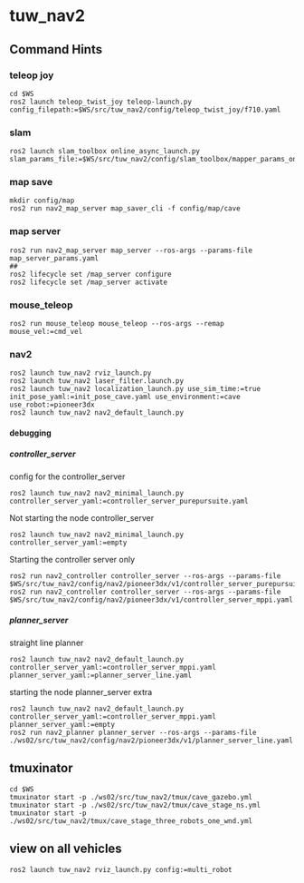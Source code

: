 # tuw_nav2 

## Command Hints

### teleop joy 
```
cd $WS
ros2 launch teleop_twist_joy teleop-launch.py  config_filepath:=$WS/src/tuw_nav2/config/teleop_twist_joy/f710.yaml
```

### slam
```
ros2 launch slam_toolbox online_async_launch.py slam_params_file:=$WS/src/tuw_nav2/config/slam_toolbox/mapper_params_online_async.yaml
```

### map save 
```
mkdir config/map
ros2 run nav2_map_server map_saver_cli -f config/map/cave
```

### map server
```
ros2 run nav2_map_server map_server --ros-args --params-file map_server_params.yaml
##
ros2 lifecycle set /map_server configure
ros2 lifecycle set /map_server activate
```
### mouse_teleop
```
ros2 run mouse_teleop mouse_teleop --ros-args --remap mouse_vel:=cmd_vel
```

### nav2
```
ros2 launch tuw_nav2 rviz_launch.py
ros2 launch tuw_nav2 laser_filter.launch.py
ros2 launch tuw_nav2 localization_launch.py use_sim_time:=true init_pose_yaml:=init_pose_cave.yaml use_environment:=cave use_robot:=pioneer3dx
ros2 launch tuw_nav2 nav2_default_launch.py
```

#### debugging
##### controller_server
config for the controller_server
```
ros2 launch tuw_nav2 nav2_minimal_launch.py  controller_server_yaml:=controller_server_purepursuite.yaml 
```

Not starting the node controller_server
```
ros2 launch tuw_nav2 nav2_minimal_launch.py  controller_server_yaml:=empty
```
Starting the controller server only
```
ros2 run nav2_controller controller_server --ros-args --params-file $WS/src/tuw_nav2/config/nav2/pioneer3dx/v1/controller_server_purepursuite.yaml
ros2 run nav2_controller controller_server --ros-args --params-file $WS/src/tuw_nav2/config/nav2/pioneer3dx/v1/controller_server_mppi.yaml
```

##### planner_server
straight line planner
```
ros2 launch tuw_nav2 nav2_default_launch.py controller_server_yaml:=controller_server_mppi.yaml planner_server_yaml:=planner_server_line.yaml
```

starting the node planner_server extra
```
ros2 launch tuw_nav2 nav2_default_launch.py controller_server_yaml:=controller_server_mppi.yaml planner_server_yaml:=empty
ros2 run nav2_planner planner_server --ros-args --params-file ./ws02/src/tuw_nav2/config/nav2/pioneer3dx/v1/planner_server_line.yaml
```
## tmuxinator

```
cd $WS
tmuxinator start -p ./ws02/src/tuw_nav2/tmux/cave_gazebo.yml
tmuxinator start -p ./ws02/src/tuw_nav2/tmux/cave_stage_ns.yml
tmuxinator start -p ./ws02/src/tuw_nav2/tmux/cave_stage_three_robots_one_wnd.yml 
```

## view on all vehicles
```
ros2 launch tuw_nav2 rviz_launch.py config:=multi_robot
```

